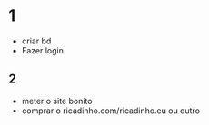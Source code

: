 # 1

- criar bd
- Fazer login

## 2

- meter o site bonito
- comprar o ricadinho.com/ricadinho.eu ou outro

